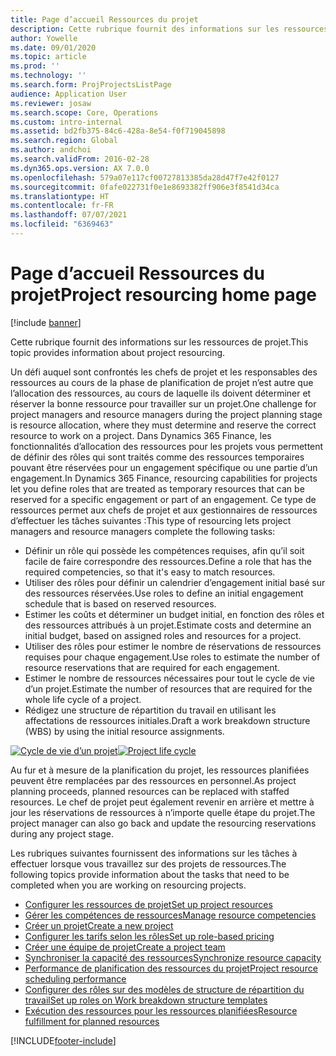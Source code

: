 ```yaml
---
title: Page d’accueil Ressources du projet
description: Cette rubrique fournit des informations sur les ressources de projet.
author: Yowelle
ms.date: 09/01/2020
ms.topic: article
ms.prod: ''
ms.technology: ''
ms.search.form: ProjProjectsListPage
audience: Application User
ms.reviewer: josaw
ms.search.scope: Core, Operations
ms.custom: intro-internal
ms.assetid: bd2fb375-84c6-428a-8e54-f0f719045898
ms.search.region: Global
ms.author: andchoi
ms.search.validFrom: 2016-02-28
ms.dyn365.ops.version: AX 7.0.0
ms.openlocfilehash: 579a07e117cf00727813385da28d47f7e42f0127
ms.sourcegitcommit: 0fafe022731f0e1e8693382ff906e3f8541d34ca
ms.translationtype: HT
ms.contentlocale: fr-FR
ms.lasthandoff: 07/07/2021
ms.locfileid: "6369463"
---
```

# <a name="project-resourcing-home-page"></a><span data-ttu-id="7a616-103">Page d’accueil Ressources du projet</span><span class="sxs-lookup"><span data-stu-id="7a616-103">Project resourcing home page</span></span>

[!include [banner](../includes/banner.md)]

<span data-ttu-id="7a616-104">Cette rubrique fournit des informations sur les ressources de projet.</span><span class="sxs-lookup"><span data-stu-id="7a616-104">This topic provides information about project resourcing.</span></span>

<span data-ttu-id="7a616-105">Un défi auquel sont confrontés les chefs de projet et les responsables des ressources au cours de la phase de planification de projet n’est autre que l’allocation des ressources, au cours de laquelle ils doivent déterminer et réserver la bonne ressource pour travailler sur un projet.</span><span class="sxs-lookup"><span data-stu-id="7a616-105">One challenge for project managers and resource managers during the project planning stage is resource allocation, where they must determine and reserve the correct resource to work on a project.</span></span> <span data-ttu-id="7a616-106">Dans Dynamics 365 Finance, les fonctionnalités d’allocation des ressources pour les projets vous permettent de définir des rôles qui sont traités comme des ressources temporaires pouvant être réservées pour un engagement spécifique ou une partie d’un engagement.</span><span class="sxs-lookup"><span data-stu-id="7a616-106">In Dynamics 365 Finance, resourcing capabilities for projects let you define roles that are treated as temporary resources that can be reserved for a specific engagement or part of an engagement.</span></span> <span data-ttu-id="7a616-107">Ce type de ressources permet aux chefs de projet et aux gestionnaires de ressources d’effectuer les tâches suivantes :</span><span class="sxs-lookup"><span data-stu-id="7a616-107">This type of resourcing lets project managers and resource managers complete the following tasks:</span></span>

- <span data-ttu-id="7a616-108">Définir un rôle qui possède les compétences requises, afin qu’il soit facile de faire correspondre des ressources.</span><span class="sxs-lookup"><span data-stu-id="7a616-108">Define a role that has the required competencies, so that it's easy to match resources.</span></span>
- <span data-ttu-id="7a616-109">Utiliser des rôles pour définir un calendrier d’engagement initial basé sur des ressources réservées.</span><span class="sxs-lookup"><span data-stu-id="7a616-109">Use roles to define an initial engagement schedule that is based on reserved resources.</span></span>
- <span data-ttu-id="7a616-110">Estimer les coûts et déterminer un budget initial, en fonction des rôles et des ressources attribués à un projet.</span><span class="sxs-lookup"><span data-stu-id="7a616-110">Estimate costs and determine an initial budget, based on assigned roles and resources for a project.</span></span>
- <span data-ttu-id="7a616-111">Utiliser des rôles pour estimer le nombre de réservations de ressources requises pour chaque engagement.</span><span class="sxs-lookup"><span data-stu-id="7a616-111">Use roles to estimate the number of resource reservations that are required for each engagement.</span></span>
- <span data-ttu-id="7a616-112">Estimer le nombre de ressources nécessaires pour tout le cycle de vie d’un projet.</span><span class="sxs-lookup"><span data-stu-id="7a616-112">Estimate the number of resources that are required for the whole life cycle of a project.</span></span>
- <span data-ttu-id="7a616-113">Rédigez une structure de répartition du travail en utilisant les affectations de ressources initiales.</span><span class="sxs-lookup"><span data-stu-id="7a616-113">Draft a work breakdown structure (WBS) by using the initial resource assignments.</span></span>

<span data-ttu-id="7a616-114">[![Cycle de vie d’un projet](./media/projectresourcing02-1024x812.jpg)](./media/projectresourcing02.jpg)</span><span class="sxs-lookup"><span data-stu-id="7a616-114">[![Project life cycle](./media/projectresourcing02-1024x812.jpg)](./media/projectresourcing02.jpg)</span></span>

<span data-ttu-id="7a616-115">Au fur et à mesure de la planification du projet, les ressources planifiées peuvent être remplacées par des ressources en personnel.</span><span class="sxs-lookup"><span data-stu-id="7a616-115">As project planning proceeds, planned resources can be replaced with staffed resources.</span></span> <span data-ttu-id="7a616-116">Le chef de projet peut également revenir en arrière et mettre à jour les réservations de ressources à n’importe quelle étape du projet.</span><span class="sxs-lookup"><span data-stu-id="7a616-116">The project manager can also go back and update the resourcing reservations during any project stage.</span></span>

<span data-ttu-id="7a616-117">Les rubriques suivantes fournissent des informations sur les tâches à effectuer lorsque vous travaillez sur des projets de ressources.</span><span class="sxs-lookup"><span data-stu-id="7a616-117">The following topics provide information about the tasks that need to be completed when you are working on resourcing projects.</span></span>

- [<span data-ttu-id="7a616-118">Configurer les ressources de projet</span><span class="sxs-lookup"><span data-stu-id="7a616-118">Set up project resources</span></span>](set-up-project-resources.md)
- [<span data-ttu-id="7a616-119">Gérer les compétences de ressources</span><span class="sxs-lookup"><span data-stu-id="7a616-119">Manage resource competencies</span></span>](manage-resource-competencies.md)
- [<span data-ttu-id="7a616-120">Créer un projet</span><span class="sxs-lookup"><span data-stu-id="7a616-120">Create a new project</span></span>](create-new-project.md)
- [<span data-ttu-id="7a616-121">Configurer les tarifs selon les rôles</span><span class="sxs-lookup"><span data-stu-id="7a616-121">Set up role-based pricing</span></span>](set-up-role-based-pricing.md)
- [<span data-ttu-id="7a616-122">Créer une équipe de projet</span><span class="sxs-lookup"><span data-stu-id="7a616-122">Create a project team</span></span>](create-project-team.md)
- [<span data-ttu-id="7a616-123">Synchroniser la capacité des ressources</span><span class="sxs-lookup"><span data-stu-id="7a616-123">Synchronize resource capacity</span></span>](synchronize-resource-capacity.md)
- [<span data-ttu-id="7a616-124">Performance de planification des ressources du projet</span><span class="sxs-lookup"><span data-stu-id="7a616-124">Project resource scheduling performance</span></span>](project-scheduling-performance.md)
- [<span data-ttu-id="7a616-125">Configurer des rôles sur des modèles de structure de répartition du travail</span><span class="sxs-lookup"><span data-stu-id="7a616-125">Set up roles on Work breakdown structure templates</span></span>](set-up-roles-wbs-template.md)
- [<span data-ttu-id="7a616-126">Exécution des ressources pour les ressources planifiées</span><span class="sxs-lookup"><span data-stu-id="7a616-126">Resource fulfillment for planned resources</span></span>](resource-fulfillment-planned-resources.md)


[!INCLUDE[footer-include](../includes/footer-banner.md)]